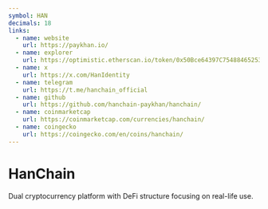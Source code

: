 ```yaml
---
symbol: HAN
decimals: 18
links:
  - name: website
    url: https://paykhan.io/
  - name: explorer
    url: https://optimistic.etherscan.io/token/0x50Bce64397C75488465253c0A034b8097FeA6578
  - name: x
    url: https://x.com/HanIdentity
  - name: telegram
    url: https://t.me/hanchain_official
  - name: github
    url: https://github.com/hanchain-paykhan/hanchain/
  - name: coinmarketcap
    url: https://coinmarketcap.com/currencies/hanchain/
  - name: coingecko
    url: https://coingecko.com/en/coins/hanchain/
---
```


# HanChain

Dual cryptocurrency platform with DeFi structure focusing on real-life use.
